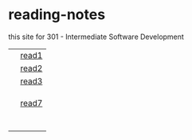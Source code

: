 # reading-notes
this site for 301 - Intermediate Software Development

|          |             |
| ---      | ---         |
|          |[read1](https://github.com/AbdullahMou/reading-notes/blob/main/read1)|
|          | [read2](https://abdullahmou.github.io/reading-notes/read2) |
|          |[read3](https://abdullahmou.github.io/reading-notes/read3) |
|          |             |
|          |             |
|          |             |
|          |[read7](https://abdullahmou.github.io/reading-notes/read7)|
|          |             |
|          |             |
|          |             |
|          |             |
|          |             |
|          |             |
|          |             |
